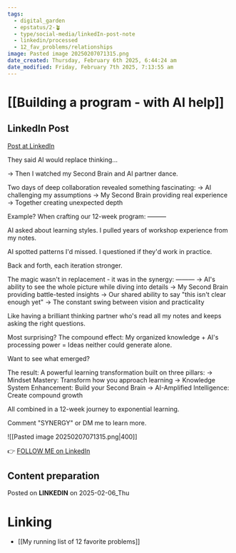 ```yaml
---
tags:
  - digital_garden
  - epstatus/2-🪴
  - type/social-media/linkedIn-post-note
  - linkedin/processed
  - 12_fav_problems/relationships
image: Pasted image 20250207071315.png
date_created: Thursday, February 6th 2025, 6:44:24 am
date_modified: Friday, February 7th 2025, 7:13:55 am
---
```

# [[Building a program - with AI help]]
## LinkedIn Post
[Post at LinkedIn](https://www.linkedin.com/posts/sebastiankamilli_they-said-ai-would-replace-thinking-activity-7293161636004016128-nHz5?utm_source=share&utm_medium=member_desktop&rcm=ACoAAA1M1pkBgWCYPhT45EpfLiHzViQqRWNCIv4)

They said AI would replace thinking...

→ Then I watched my Second Brain and AI partner dance.

Two days of deep collaboration revealed something fascinating:
→ AI challenging my assumptions
→ My Second Brain providing real experience
→ Together creating unexpected depth

Example? When crafting our 12-week program:
———

AI asked about learning styles. 
I pulled years of workshop experience from my notes. 

AI spotted patterns I'd missed. 
I questioned if they'd work in practice. 

Back and forth, each iteration stronger.

The magic wasn't in replacement - it was in the synergy:
———
→ AI's ability to see the whole picture while diving into details
→ My Second Brain providing battle-tested insights
→ Our shared ability to say "this isn't clear enough yet"
→ The constant swing between vision and practicality

Like having a brilliant thinking partner who's read all my notes and 
keeps asking the right questions.

Most surprising? The compound effect:
My organized knowledge + AI's processing power =
Ideas neither could generate alone.

Want to see what emerged?

The result: A powerful learning transformation built on three pillars:
→ Mindset Mastery: Transform how you approach learning
→ Knowledge System Enhancement: Build your Second Brain
→ AI-Amplified Intelligence: Create compound growth

All combined in a 12-week journey to exponential learning.

Comment "SYNERGY" or DM me to learn more.

![[Pasted image 20250207071315.png|400]]

👉 [FOLLOW ME on LinkedIn](https://www.linkedin.com/comm/mynetwork/discovery-see-all?usecase=PEOPLE_FOLLOWS&followMember=sebastiankamilli)

## Content preparation

Posted on **LINKEDIN** on 2025-02-06_Thu
# Linking
+ [[My running list of 12 favorite problems]]